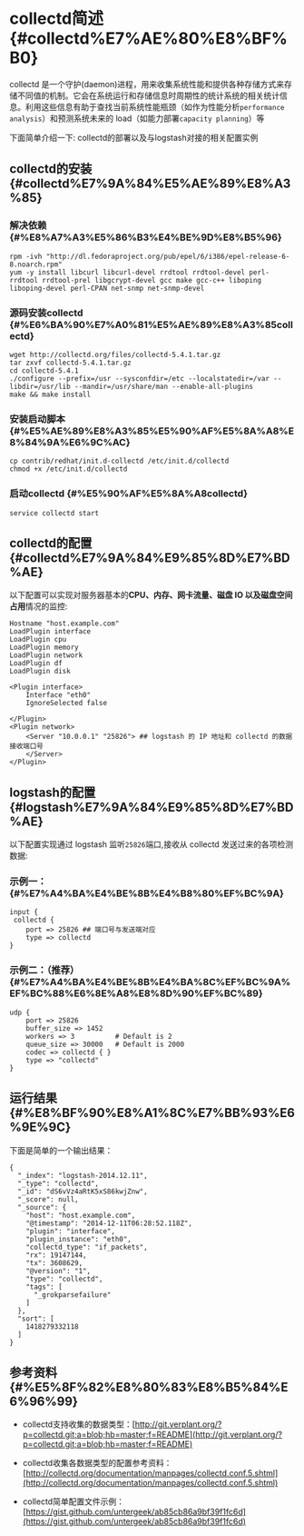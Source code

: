 # collectd简述 {#collectd%E7%AE%80%E8%BF%B0}

collectd 是一个守护\(daemon\)进程，用来收集系统性能和提供各种存储方式来存储不同值的机制。它会在系统运行和存储信息时周期性的统计系统的相关统计信息。利用这些信息有助于查找当前系统性能瓶颈（如作为性能分析`performance analysis`）和预测系统未来的 load（如能力部署`capacity planning`）等

下面简单介绍一下: collectd的部署以及与logstash对接的相关配置实例

## collectd的安装 {#collectd%E7%9A%84%E5%AE%89%E8%A3%85}

### 解决依赖 {#%E8%A7%A3%E5%86%B3%E4%BE%9D%E8%B5%96}

```
rpm -ivh "http://dl.fedoraproject.org/pub/epel/6/i386/epel-release-6-8.noarch.rpm"
yum -y install libcurl libcurl-devel rrdtool rrdtool-devel perl-rrdtool rrdtool-prel libgcrypt-devel gcc make gcc-c++ liboping liboping-devel perl-CPAN net-snmp net-snmp-devel

```

### 源码安装collectd {#%E6%BA%90%E7%A0%81%E5%AE%89%E8%A3%85collectd}

```
wget http://collectd.org/files/collectd-5.4.1.tar.gz
tar zxvf collectd-5.4.1.tar.gz
cd collectd-5.4.1
./configure --prefix=/usr --sysconfdir=/etc --localstatedir=/var --libdir=/usr/lib --mandir=/usr/share/man --enable-all-plugins
make && make install

```

### 安装启动脚本 {#%E5%AE%89%E8%A3%85%E5%90%AF%E5%8A%A8%E8%84%9A%E6%9C%AC}

```
cp contrib/redhat/init.d-collectd /etc/init.d/collectd
chmod +x /etc/init.d/collectd

```

### 启动collectd {#%E5%90%AF%E5%8A%A8collectd}

```
service collectd start

```

## collectd的配置 {#collectd%E7%9A%84%E9%85%8D%E7%BD%AE}

以下配置可以实现对服务器基本的**CPU、内存、网卡流量、磁盘 IO 以及磁盘空间占用**情况的监控:

```
Hostname "host.example.com"
LoadPlugin interface
LoadPlugin cpu
LoadPlugin memory
LoadPlugin network
LoadPlugin df
LoadPlugin disk

<Plugin interface>
    Interface "eth0"
    IgnoreSelected false

</Plugin>
<Plugin network>
    <Server "10.0.0.1" "25826"> ## logstash 的 IP 地址和 collectd 的数据接收端口号
    </Server>
</Plugin>
```

## logstash的配置 {#logstash%E7%9A%84%E9%85%8D%E7%BD%AE}

以下配置实现通过 logstash 监听`25826`端口,接收从 collectd 发送过来的各项检测数据:

### 示例一： {#%E7%A4%BA%E4%BE%8B%E4%B8%80%EF%BC%9A}

```
input {
 collectd {
    port => 25826 ## 端口号与发送端对应
    type => collectd
}

```

### 示例二：（推荐） {#%E7%A4%BA%E4%BE%8B%E4%BA%8C%EF%BC%9A%EF%BC%88%E6%8E%A8%E8%8D%90%EF%BC%89}

```
udp {
    port => 25826
    buffer_size => 1452
    workers => 3          # Default is 2
    queue_size => 30000   # Default is 2000
    codec => collectd { }
    type => "collectd"
}

```

## 运行结果 {#%E8%BF%90%E8%A1%8C%E7%BB%93%E6%9E%9C}

下面是简单的一个输出结果：

```
{
  "_index": "logstash-2014.12.11",
  "_type": "collectd",
  "_id": "dS6vVz4aRtK5xS86kwjZnw",
  "_score": null,
  "_source": {
    "host": "host.example.com",
    "@timestamp": "2014-12-11T06:28:52.118Z",
    "plugin": "interface",
    "plugin_instance": "eth0",
    "collectd_type": "if_packets",
    "rx": 19147144,
    "tx": 3608629,
    "@version": "1",
    "type": "collectd",
    "tags": [
      "_grokparsefailure"
    ]
  },
  "sort": [
    1418279332118
  ]
}

```

## 参考资料 {#%E5%8F%82%E8%80%83%E8%B5%84%E6%96%99}

* collectd支持收集的数据类型：[http://git.verplant.org/?p=collectd.git;a=blob;hb=master;f=README](http://git.verplant.org/?p=collectd.git;a=blob;hb=master;f=README)

* collectd收集各数据类型的配置参考资料：[http://collectd.org/documentation/manpages/collectd.conf.5.shtml](http://collectd.org/documentation/manpages/collectd.conf.5.shtml)

* collectd简单配置文件示例：[https://gist.github.com/untergeek/ab85cb86a9bf39f1fc6d](https://gist.github.com/untergeek/ab85cb86a9bf39f1fc6d)



